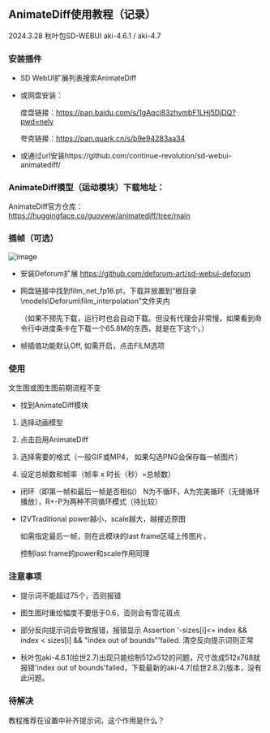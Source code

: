 ## AnimateDiff使用教程（记录）
2024.3.28
秋叶包SD-WEBUI aki-4.6.1 / aki-4.7
### 安装插件
* SD WebUI扩展列表搜索AnimateDiff 

* 或网盘安装：

  度盘链接：https://pan.baidu.com/s/1gAqci83zhvmbF1LHj5DjDQ?pwd=nely 

  夸克链接：https://pan.quark.cn/s/b9e94283aa34

* 或通过url安装https://github.com/continue-revolution/sd-webui-animatediff/

### AnimateDiff模型（运动模块）下载地址：
AnimateDiff官方仓库：https://huggingface.co/guoyww/animatediff/tree/main

### 插帧（可选）
  ![image](https://github.com/ChowLiang2000/Stable-Diffusion-WebUI-/assets/149044657/fd2e853f-0398-4d91-acb9-8e435af66218)
* 安装Deforum扩展 https://github.com/deforum-art/sd-webui-deforum
* 网盘链接中找到film_net_fp16.pt，下载并放置到“根目录\models\Deforum\film_interpolation”文件夹内

  （如果不预先下载，运行时也会自动下载。但没有代理会非常慢，如果看到命令行中进度条卡在下载一个65.8M的东西，就是在下这个。）
* 帧插值功能默认Off, 如需开启，点击FILM选项

### 使用
文生图或图生图前期流程不变
* 找到AnimateDiff模块
1. 选择动画模型

2. 点击启用AnimateDiff

3. 选择需要的格式（一般GIF或MP4， 如果勾选PNG会保存每一帧图片）

4. 设定总帧数和帧率（帧率 x 时长（秒）=总帧数）

* 闭环（即第一帧和最后一帧是否相似）
  N为不循环，A为完美循环（无缝循环播放），R+-P为两种不同循环模式（待比较）
* I2VTraditional
  power越小，scale越大，越接近原图

  如需指定最后一帧，则在此模块的last frame区域上传图片，
  
  控制last frame的power和scale作用同理

### 注意事项
*  提示词不能超过75个，否则报错
*  图生图时重绘幅度不要低于0.6，否则会有雪花斑点

* 部分反向提示词会导致报错，报错显示 Assertion '-sizes[i]<= index && index < sizes[i] && "index out of bounds"'failed. 清空反向提示词则正常

 * 秋叶包aki-4.6.1(绘世2.7)出现只能绘制512x512的问题，尺寸改成512x768就报错'index out of bounds'failed，下载最新的aki-4.7(绘世2.8.2)版本，没有此问题。
### 待解决
 
 教程推荐在设置中补齐提示词，这个作用是什么？

 
 

